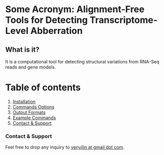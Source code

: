 **Some Acronym**: Alignment-Free Tools for Detecting Transcriptome-Level Abberration
===================
## What is it?
It is a computational tool for detecting structural variations from RNA-Seq reads and gene models.

# Table of contents
1. [Installation](#installation)
2. [Commands Options](#commands-options)
3. [Output Formats](#output-formats)
4. [Example Commands](#example-commands)
5. [Contact & Support](#contact)

### Contact & Support

Feel free to drop any inquiry to [yenyilin at gmail dot com](mailto:).
